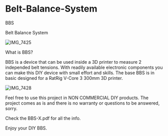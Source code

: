 # Belt-Balance-System
BBS

Belt Balance System

![IMG_7425](https://user-images.githubusercontent.com/17322922/186876516-20088623-ad07-4aa3-8a1d-26413fdadfbc.JPG)

What is BBS?

BBS is a device that can be used inside a 3D printer to measure 2 independed belt tensions.
With readily available electronic components you can make this DIY device with small effort and skills.
The base BBS is in basic designed for a RatRig V-Core 3 300mm 3D printer.

![IMG_7428](https://user-images.githubusercontent.com/17322922/186923175-2027df36-0bd4-4ccb-ba84-083ae49069a5.JPG)

Feel free to use this project in NON COMMERCIAL DIY products. The project comes as is and there is no warranty or questions to be answered, sorry.

Check the BBS-X.pdf for all the info.

Enjoy your DIY BBS.
